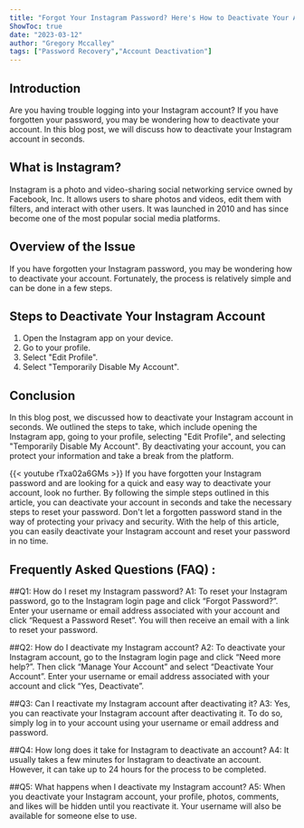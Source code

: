 ```yaml
---
title: "Forgot Your Instagram Password? Here's How to Deactivate Your Account in Seconds!"
ShowToc: true 
date: "2023-03-12"
author: "Gregory Mccalley" 
tags: ["Password Recovery","Account Deactivation"]
---
```

## Introduction

Are you having trouble logging into your Instagram account? If you have forgotten your password, you may be wondering how to deactivate your account. In this blog post, we will discuss how to deactivate your Instagram account in seconds. 

## What is Instagram?

Instagram is a photo and video-sharing social networking service owned by Facebook, Inc. It allows users to share photos and videos, edit them with filters, and interact with other users. It was launched in 2010 and has since become one of the most popular social media platforms.

## Overview of the Issue

If you have forgotten your Instagram password, you may be wondering how to deactivate your account. Fortunately, the process is relatively simple and can be done in a few steps. 

## Steps to Deactivate Your Instagram Account

1. Open the Instagram app on your device. 
2. Go to your profile.
3. Select "Edit Profile".
4. Select "Temporarily Disable My Account".

## Conclusion

In this blog post, we discussed how to deactivate your Instagram account in seconds. We outlined the steps to take, which include opening the Instagram app, going to your profile, selecting "Edit Profile", and selecting "Temporarily Disable My Account". By deactivating your account, you can protect your information and take a break from the platform.

{{< youtube rTxa02a6GMs >}} 
If you have forgotten your Instagram password and are looking for a quick and easy way to deactivate your account, look no further. By following the simple steps outlined in this article, you can deactivate your account in seconds and take the necessary steps to reset your password. Don't let a forgotten password stand in the way of protecting your privacy and security. With the help of this article, you can easily deactivate your Instagram account and reset your password in no time.

## Frequently Asked Questions (FAQ) :
##Q1: How do I reset my Instagram password?
A1: To reset your Instagram password, go to the Instagram login page and click “Forgot Password?”. Enter your username or email address associated with your account and click “Request a Password Reset”. You will then receive an email with a link to reset your password.

##Q2: How do I deactivate my Instagram account?
A2: To deactivate your Instagram account, go to the Instagram login page and click “Need more help?”. Then click “Manage Your Account” and select “Deactivate Your Account”. Enter your username or email address associated with your account and click “Yes, Deactivate”.

##Q3: Can I reactivate my Instagram account after deactivating it?
A3: Yes, you can reactivate your Instagram account after deactivating it. To do so, simply log in to your account using your username or email address and password.

##Q4: How long does it take for Instagram to deactivate an account?
A4: It usually takes a few minutes for Instagram to deactivate an account. However, it can take up to 24 hours for the process to be completed.

##Q5: What happens when I deactivate my Instagram account?
A5: When you deactivate your Instagram account, your profile, photos, comments, and likes will be hidden until you reactivate it. Your username will also be available for someone else to use.




